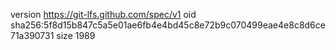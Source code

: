 version https://git-lfs.github.com/spec/v1
oid sha256:5f8d15b847c5a5e01ae6fb4e4bd45c8e72b9c070499eae4e8c8d6ce71a390731
size 1989
